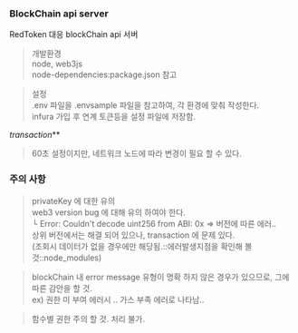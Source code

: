 ### BlockChain api server  
  
RedToken 대응 blockChain api 서버  
  
  
> 개발환경  
node, web3js  
node-dependencies:package.json 참고  
  
> 설정  
.env 파일을 .envsample 파일을 참고하여, 각 환경에 맞춰 작성한다.  
infura 가입 후 연계 토큰등을 설정 파일에 저장함.   
  
  
*transaction***  
> 60초 설정이지만, 네트워크 노드에 따라 변경이 필요 할 수 있다.  



### 주의 사항  
> privateKey 에 대한 유의  
> web3 version bug 에 대해 유의 하여야 한다.  
  └ Error: Couldn't decode uint256 from ABI: 0x => 버전에 따른 에러..  
           상위 버전에서는 해결 되어 있으나, transaction 에 문제 있다.  
           (조회시 데이터가 없을 경우에만 해당됨.::에러발생지점을 확인해 볼 것::node_modules)  
    
> blockChain 내 error message 유형이 명확 하지 않은 경우가 있으므로, 그에 따른 감안을 할 것.  
  ex)  권한 미 부여 에러시 .. 가스 부족 에러로 나타남..  
  
> 함수별 권한 주의 할 것. 처리 불가.  
  
